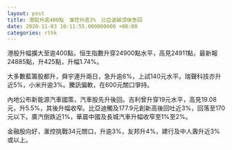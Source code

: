 ```yaml
---
layout: post
title: 港股升逾400點　滙控升逾3%　比亞迪破頂後急回
date: 2020-11-03 10:11:55.000000000 +08:00
categories: rthk
---
```


港股升幅擴大至逾400點，恒生指數升穿24900點水平，高見24911點，最新報24885點，升425點，升幅1.74%。

大多數藍籌股都升，舜宇連升兩日，急升逾6%，上試140元水平。瑞聲科技亦升近5%，小米升逾3%。騰訊偏軟，在600元關口爭持。

內地公布新能源汽車國策，汽車股先升後回。吉利曾升穿19元水平，高見19.08元，升5.5%，其後升幅收窄。比亞迪觸及177.9元創新高後回吐近3%，回落至170元以下。廣汽倒跌近1%，華晨中國及長城汽車升幅收窄至1%至2%。

金融股向好，滙控挑戰34元關口，升逾3%，友邦升4%，建行及中人壽升近3%或以上。
